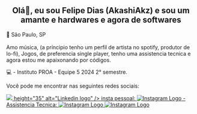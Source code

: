 # <h2 align="center">Olá👋, eu sou Felipe Dias (AkashiAkz) e sou um amante e hardwares e agora de softwares</h2>
<p>📌 São Paulo, SP<br>
  <br> Amo música, (a príncipio tenho um perfil de artista no spotify, produtor de lo-fi), Jogos, de preferencia single player, tenho uma assistencia tecnica e agora estou me apaixonando por códigos.

💻 - Instituto PROA - Equipe 5 2024 2° semestre.

Você pode me encontrar nas seguintes redes sociais:

<a href="https://www.linkedin.com/in/felipediaslima/" target="_blank">
<img src="https://img.shields.io/badge/LinkedIn-0077B5?style=for-the-badge&logo=linkedin&logoColor=white"> height="35" alt="Linkedin logo" />
insta pessoal: <a href="https://www.instagram.com/akashi_kazuya79/" target"_blank">
  <img src="https://img.shields.io/static/v1?message=Instagram&logo=instagram&label=&color=E4405F&logoColor=white&labelColor=&style=for-the-badge" height"35" alt="Instagram Logo"/>
- Assistencia Tecnica: <a href="https://www.instagram.com/akz_gaming79/" target"_blank">
  <img src="https://img.shields.io/static/v1?message=Instagram&logo=instagram&label=&color=E4405F&logoColor=white&labelColor=&style=for-the-badge" height"35" alt="Instagram Logo"/>
<a href="https://open.spotify.com/intl-pt/artist/6LEdJ6utI177hisghYMflp?si=1MvNQ-tkQE-IAU2AQAC1Kg" target"_blank">
  <img src="https://img.shields.io/badge/spotify-1ED760?logo=spotify&logoColor=white" height"35" alt="Instagram Logo">
